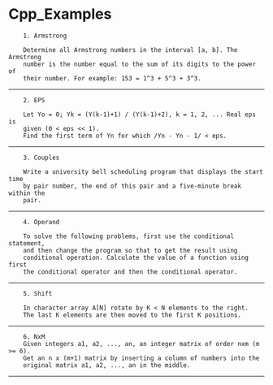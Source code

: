 # Cpp_Examples

        1. Armstrong

        Determine all Armstrong numbers in the interval [a, b]. The Armstrong 
        number is the number equal to the sum of its digits to the power of 
        their number. For example: 153 = 1^3 + 5^3 + 3^3.
***

        2. EPS

        Let Yo = 0; Yk = (Y(k-1)+1) / (Y(k-1)+2), k = 1, 2, ... Real eps is 
        given (0 < eps << 1).
        Find the first term of Yn for which /Yn - Yn - 1/ < eps.
***

        3. Couples

        Write a university bell scheduling program that displays the start time 
        by pair number, the end of this pair and a five-minute break within the
        pair.
***

        4. Operand

        To solve the following problems, first use the conditional statement, 
        and then change the program so that to get the result using 
        conditional operation. Calculate the value of a function using first 
        the conditional operator and then the conditional operator. 
***

        5. Shift
        
        In character array A[N] rotate by K < N elements to the right. 
        The last K elements are then moved to the first K positions.
***        
        
        6. NxM
        Given integers a1, a2, ..., an, an integer matrix of order nxm (m >= 6).
        Get an n x (m+1) matrix by inserting a column of numbers into the 
        original matrix a1, a2, ..., an in the middle.
        
--------------------------------------------------------------------------------
